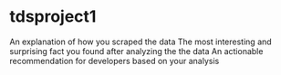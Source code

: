 # tdsproject1
An explanation of how you scraped the data
The most interesting and surprising fact you found after analyzing the the data
An actionable recommendation for developers based on your analysis
